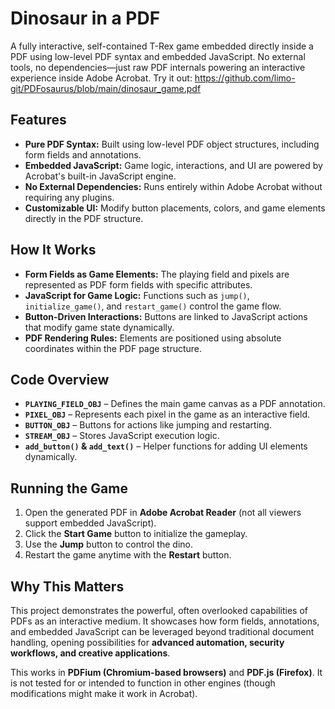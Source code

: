 # Dinosaur in a PDF

A fully interactive, self-contained T-Rex game embedded directly inside a PDF using low-level PDF syntax and embedded JavaScript. No external tools, no dependencies—just raw PDF internals powering an interactive experience inside Adobe Acrobat.
Try it out: https://github.com/limo-git/PDFosaurus/blob/main/dinosaur_game.pdf
## Features

- **Pure PDF Syntax:** Built using low-level PDF object structures, including form fields and annotations.
- **Embedded JavaScript:** Game logic, interactions, and UI are powered by Acrobat's built-in JavaScript engine.
- **No External Dependencies:** Runs entirely within Adobe Acrobat without requiring any plugins.
- **Customizable UI:** Modify button placements, colors, and game elements directly in the PDF structure.

## How It Works

- **Form Fields as Game Elements:** The playing field and pixels are represented as PDF form fields with specific attributes.
- **JavaScript for Game Logic:** Functions such as `jump()`, `initialize_game()`, and `restart_game()` control the game flow.
- **Button-Driven Interactions:** Buttons are linked to JavaScript actions that modify game state dynamically.
- **PDF Rendering Rules:** Elements are positioned using absolute coordinates within the PDF page structure.

## Code Overview

- **`PLAYING_FIELD_OBJ`** – Defines the main game canvas as a PDF annotation.
- **`PIXEL_OBJ`** – Represents each pixel in the game as an interactive field.
- **`BUTTON_OBJ`** – Buttons for actions like jumping and restarting.
- **`STREAM_OBJ`** – Stores JavaScript execution logic.
- **`add_button()` & `add_text()`** – Helper functions for adding UI elements dynamically.

## Running the Game

1. Open the generated PDF in **Adobe Acrobat Reader** (not all viewers support embedded JavaScript).
2. Click the **Start Game** button to initialize the gameplay.
3. Use the **Jump** button to control the dino.
4. Restart the game anytime with the **Restart** button.

## Why This Matters

This project demonstrates the powerful, often overlooked capabilities of PDFs as an interactive medium. It showcases how form fields, annotations, and embedded JavaScript can be leveraged beyond traditional document handling, opening possibilities for **advanced automation, security workflows, and creative applications**.

This works in **PDFium (Chromium-based browsers)** and **PDF.js (Firefox)**. It is not tested for or intended to function in other engines (though modifications might make it work in Acrobat).
